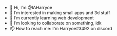- 👋 Hi, I’m @IAHarryoe
- 👀 I’m interested in making small apps and 3d stuff
- 🌱 I’m currently learning web development
- 💞️ I’m looking to collaborate on something, idk
- 📫 How to reach me: I'm Harryoe#3492 on discord 

<!---
IAHarryoe/IAHarryoe is a ✨ special ✨ repository because its `README.md` (this file) appears on your GitHub profile.
You can click the Preview link to take a look at your changes.
--->
